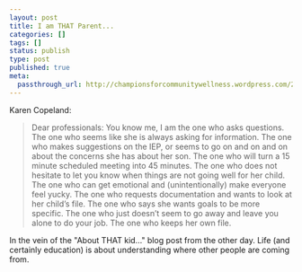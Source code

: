 ```yaml
---
layout: post
title: I am THAT Parent...
categories: []
tags: []
status: publish
type: post
published: true
meta:
  passthrough_url: http://championsforcommunitywellness.wordpress.com/2014/11/15/i-am-that-parent/
---
```


Karen Copeland:


>Dear professionals: You know me, I am the one who asks questions. The one who seems like she is always asking for information. The one who makes suggestions on the IEP, or seems to go on and on and on about the concerns she has about her son. The one who will turn a 15 minute scheduled meeting into 45 minutes. The one who does not hesitate to let you know when things are not going well for her child. The one who can get emotional and (unintentionally) make everyone feel yucky. The one who requests documentation and wants to look at her child’s file. The one who says she wants goals to be more specific. The one who just doesn’t seem to go away and leave you alone to do your job. The one who keeps her own file.



In the vein of the "About THAT kid..." blog post from the other day. Life (and certainly education) is about understanding where other people are coming from.
